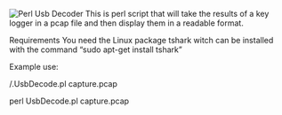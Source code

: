![Perl Usb Decoder](https://user-images.githubusercontent.com/36608560/116289810-ab192300-a747-11eb-9658-60434b5748b5.png)
This is perl script that will take the results of a key logger in a pcap file and then display them in a readable format. 

Requirements
 You need the Linux package tshark witch can be installed with the command “sudo apt-get install tshark” 

Example use:

/.UsbDecode.pl capture.pcap

perl UsbDecode.pl capture.pcap
